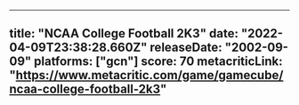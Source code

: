 
---
title: "NCAA College Football 2K3"
date: "2022-04-09T23:38:28.660Z"
releaseDate: "2002-09-09"
platforms: ["gcn"]
score: 70
metacriticLink: "https://www.metacritic.com/game/gamecube/ncaa-college-football-2k3"
---
